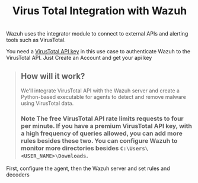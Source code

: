 # <div align="center">Virus Total Integration with Wazuh</div>

<br>Wazuh uses the integrator module to connect to external APIs and alerting tools such as VirusTotal.

You need a [VirusTotal API key](https://www.virustotal.com/gui/) in this use case to authenticate Wazuh to the VirusTotal API.
Just Create an Account and get your api key

> ## How will it work?
> We'll integrate VirusTotal API with the Wazuh server and create a Python-based executable for agents to detect and remove malware using VirusTotal data.
> ### Note The free VirusTotal API rate limits requests to four per minute. If you have a premium VirusTotal API key, with a high frequency of queries allowed, you can add more rules besides these two. You can configure Wazuh to monitor more directories besides `C:\Users\<USER_NAME>\Downloads`.

First, configure the agent, then the Wazuh server and set rules and decoders
